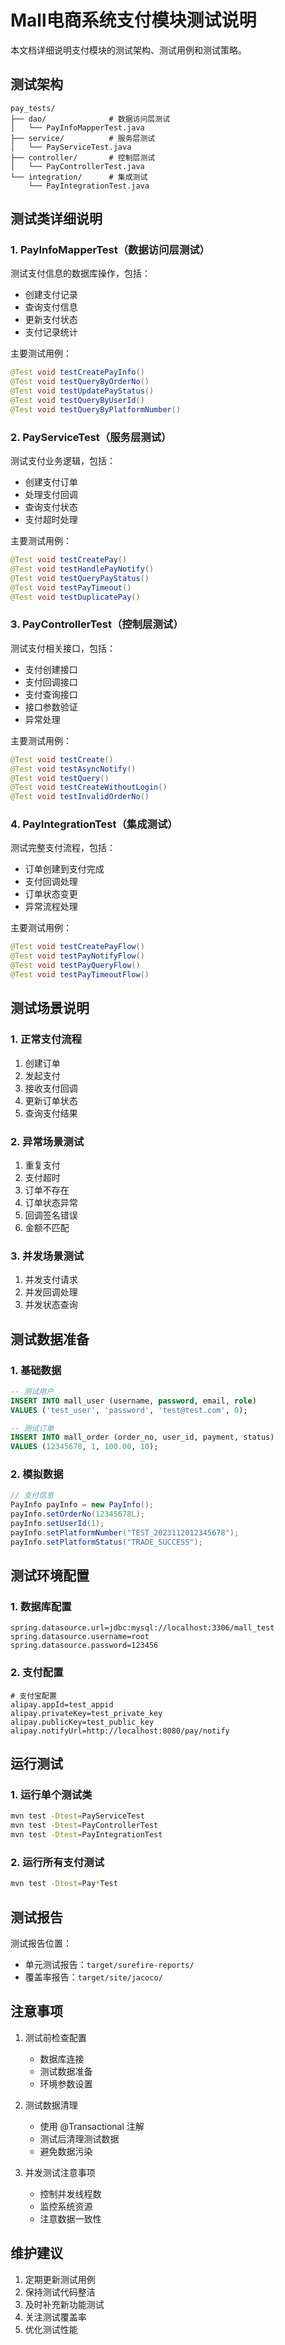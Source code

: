 # Mall电商系统支付模块测试说明

本文档详细说明支付模块的测试架构、测试用例和测试策略。

## 测试架构

```
pay_tests/
├── dao/              # 数据访问层测试
│   └── PayInfoMapperTest.java
├── service/          # 服务层测试
│   └── PayServiceTest.java
├── controller/       # 控制层测试
│   └── PayControllerTest.java
└── integration/      # 集成测试
    └── PayIntegrationTest.java
```

## 测试类详细说明

### 1. PayInfoMapperTest（数据访问层测试）

测试支付信息的数据库操作，包括：
- 创建支付记录
- 查询支付信息
- 更新支付状态
- 支付记录统计

主要测试用例：
```java
@Test void testCreatePayInfo()
@Test void testQueryByOrderNo()
@Test void testUpdatePayStatus()
@Test void testQueryByUserId()
@Test void testQueryByPlatformNumber()
```

### 2. PayServiceTest（服务层测试）

测试支付业务逻辑，包括：
- 创建支付订单
- 处理支付回调
- 查询支付状态
- 支付超时处理

主要测试用例：
```java
@Test void testCreatePay()
@Test void testHandlePayNotify()
@Test void testQueryPayStatus()
@Test void testPayTimeout()
@Test void testDuplicatePay()
```

### 3. PayControllerTest（控制层测试）

测试支付相关接口，包括：
- 支付创建接口
- 支付回调接口
- 支付查询接口
- 接口参数验证
- 异常处理

主要测试用例：
```java
@Test void testCreate()
@Test void testAsyncNotify()
@Test void testQuery()
@Test void testCreateWithoutLogin()
@Test void testInvalidOrderNo()
```

### 4. PayIntegrationTest（集成测试）

测试完整支付流程，包括：
- 订单创建到支付完成
- 支付回调处理
- 订单状态变更
- 异常流程处理

主要测试用例：
```java
@Test void testCreatePayFlow()
@Test void testPayNotifyFlow()
@Test void testPayQueryFlow()
@Test void testPayTimeoutFlow()
```

## 测试场景说明

### 1. 正常支付流程
1. 创建订单
2. 发起支付
3. 接收支付回调
4. 更新订单状态
5. 查询支付结果

### 2. 异常场景测试
1. 重复支付
2. 支付超时
3. 订单不存在
4. 订单状态异常
5. 回调签名错误
6. 金额不匹配

### 3. 并发场景测试
1. 并发支付请求
2. 并发回调处理
3. 并发状态查询

## 测试数据准备

### 1. 基础数据
```sql
-- 测试用户
INSERT INTO mall_user (username, password, email, role)
VALUES ('test_user', 'password', 'test@test.com', 0);

-- 测试订单
INSERT INTO mall_order (order_no, user_id, payment, status)
VALUES (12345678, 1, 100.00, 10);
```

### 2. 模拟数据
```java
// 支付信息
PayInfo payInfo = new PayInfo();
payInfo.setOrderNo(12345678L);
payInfo.setUserId(1);
payInfo.setPlatformNumber("TEST_2023112012345678");
payInfo.setPlatformStatus("TRADE_SUCCESS");
```

## 测试环境配置

### 1. 数据库配置
```properties
spring.datasource.url=jdbc:mysql://localhost:3306/mall_test
spring.datasource.username=root
spring.datasource.password=123456
```

### 2. 支付配置
```properties
# 支付宝配置
alipay.appId=test_appid
alipay.privateKey=test_private_key
alipay.publicKey=test_public_key
alipay.notifyUrl=http://localhost:8080/pay/notify
```

## 运行测试

### 1. 运行单个测试类
```bash
mvn test -Dtest=PayServiceTest
mvn test -Dtest=PayControllerTest
mvn test -Dtest=PayIntegrationTest
```

### 2. 运行所有支付测试
```bash
mvn test -Dtest=Pay*Test
```

## 测试报告

测试报告位置：
- 单元测试报告：`target/surefire-reports/`
- 覆盖率报告：`target/site/jacoco/`

## 注意事项

1. 测试前检查配置
   - 数据库连接
   - 测试数据准备
   - 环境参数设置

2. 测试数据清理
   - 使用 @Transactional 注解
   - 测试后清理测试数据
   - 避免数据污染

3. 并发测试注意事项
   - 控制并发线程数
   - 监控系统资源
   - 注意数据一致性

## 维护建议

1. 定期更新测试用例
2. 保持测试代码整洁
3. 及时补充新功能测试
4. 关注测试覆盖率
5. 优化测试性能
